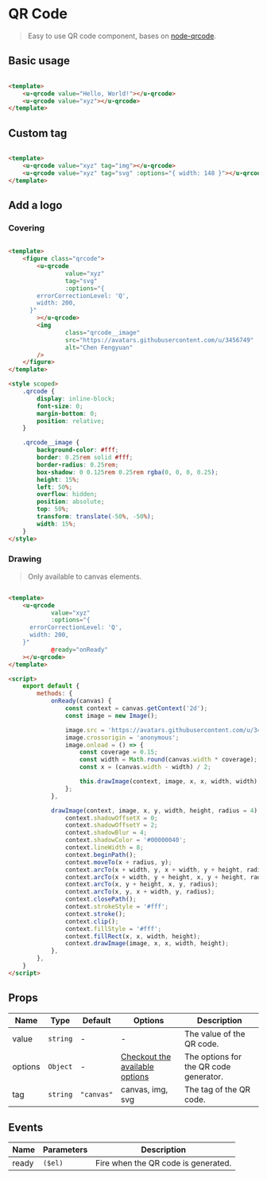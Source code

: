 # QR Code

> Easy to use QR code component, bases on [node-qrcode](https://github.com/soldair/node-qrcode).

## Basic usage

```html

<template>
    <u-qrcode value="Hello, World!"></u-qrcode>
    <u-qrcode value="xyz"></u-qrcode>
</template>
```

## Custom tag

```html

<template>
    <u-qrcode value="xyz" tag="img"></u-qrcode>
    <u-qrcode value="xyz" tag="svg" :options="{ width: 148 }"></u-qrcode>
</template>
```

## Add a logo

### Covering

```html

<template>
    <figure class="qrcode">
        <u-qrcode
                value="xyz"
                tag="svg"
                :options="{
        errorCorrectionLevel: 'Q',
        width: 200,
      }"
        ></u-qrcode>
        <img
                class="qrcode__image"
                src="https://avatars.githubusercontent.com/u/3456749"
                alt="Chen Fengyuan"
        />
    </figure>
</template>

<style scoped>
    .qrcode {
        display: inline-block;
        font-size: 0;
        margin-bottom: 0;
        position: relative;
    }

    .qrcode__image {
        background-color: #fff;
        border: 0.25rem solid #fff;
        border-radius: 0.25rem;
        box-shadow: 0 0.125rem 0.25rem rgba(0, 0, 0, 0.25);
        height: 15%;
        left: 50%;
        overflow: hidden;
        position: absolute;
        top: 50%;
        transform: translate(-50%, -50%);
        width: 15%;
    }
</style>
```

### Drawing

> Only available to canvas elements.

```html

<template>
    <u-qrcode
            value="xyz"
            :options="{
      errorCorrectionLevel: 'Q',
      width: 200,
    }"
            @ready="onReady"
    ></u-qrcode>
</template>

<script>
    export default {
        methods: {
            onReady(canvas) {
                const context = canvas.getContext('2d');
                const image = new Image();

                image.src = 'https://avatars.githubusercontent.com/u/3456749';
                image.crossorigin = 'anonymous';
                image.onload = () => {
                    const coverage = 0.15;
                    const width = Math.round(canvas.width * coverage);
                    const x = (canvas.width - width) / 2;

                    this.drawImage(context, image, x, x, width, width);
                };
            },

            drawImage(context, image, x, y, width, height, radius = 4) {
                context.shadowOffsetX = 0;
                context.shadowOffsetY = 2;
                context.shadowBlur = 4;
                context.shadowColor = '#00000040';
                context.lineWidth = 8;
                context.beginPath();
                context.moveTo(x + radius, y);
                context.arcTo(x + width, y, x + width, y + height, radius);
                context.arcTo(x + width, y + height, x, y + height, radius);
                context.arcTo(x, y + height, x, y, radius);
                context.arcTo(x, y, x + width, y, radius);
                context.closePath();
                context.strokeStyle = '#fff';
                context.stroke();
                context.clip();
                context.fillStyle = '#fff';
                context.fillRect(x, x, width, height);
                context.drawImage(image, x, x, width, height);
            },
        },
    }
</script>
```

## Props

| Name    | Type     | Default    | Options                                                                                  | Description                            |
|---------|----------|------------|------------------------------------------------------------------------------------------|----------------------------------------|
| value   | `string` | -          | -                                                                                        | The value of the QR code.              |
| options | `Object` | -          | [Checkout the available options](https://github.com/soldair/node-qrcode#qr-code-options) | The options for the QR code generator. |
| tag     | `string` | `"canvas"` | canvas, img, svg                                                                         | The tag of the QR code.                |

## Events

| Name  | Parameters | Description                         |
|-------|------------|-------------------------------------|
| ready | `($el)`    | Fire when the QR code is generated. |
